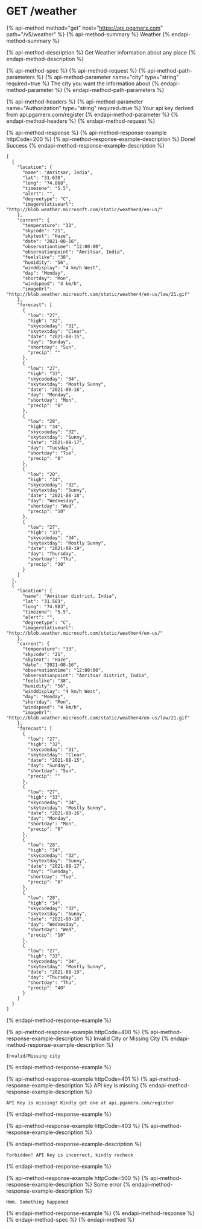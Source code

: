 # GET /weather

{% api-method method="get" host="https://api.pgamerx.com" path="/v5/weather" %}
{% api-method-summary %}
Weather
{% endapi-method-summary %}

{% api-method-description %}
Get Weather information about any place
{% endapi-method-description %}

{% api-method-spec %}
{% api-method-request %}
{% api-method-path-parameters %}
{% api-method-parameter name="city" type="string" required=true %}
The city you want the information about
{% endapi-method-parameter %}
{% endapi-method-path-parameters %}

{% api-method-headers %}
{% api-method-parameter name="Authorization" type="string" required=true %}
Your api key derived from api.pgamerx.com/register
{% endapi-method-parameter %}
{% endapi-method-headers %}
{% endapi-method-request %}

{% api-method-response %}
{% api-method-response-example httpCode=200 %}
{% api-method-response-example-description %}
Done! Success
{% endapi-method-response-example-description %}

```
[
  {
    "location": {
      "name": "Amritsar, India",
      "lat": "31.638",
      "long": "74.868",
      "timezone": "5.5",
      "alert": "",
      "degreetype": "C",
      "imagerelativeurl": "http://blob.weather.microsoft.com/static/weather4/en-us/"
    },
    "current": {
      "temperature": "33",
      "skycode": "21",
      "skytext": "Haze",
      "date": "2021-08-16",
      "observationtime": "12:00:00",
      "observationpoint": "Amritsar, India",
      "feelslike": "38",
      "humidity": "56",
      "winddisplay": "4 km/h West",
      "day": "Monday",
      "shortday": "Mon",
      "windspeed": "4 km/h",
      "imageUrl": "http://blob.weather.microsoft.com/static/weather4/en-us/law/21.gif"
    },
    "forecast": [
      {
        "low": "27",
        "high": "32",
        "skycodeday": "31",
        "skytextday": "Clear",
        "date": "2021-08-15",
        "day": "Sunday",
        "shortday": "Sun",
        "precip": ""
      },
      {
        "low": "27",
        "high": "33",
        "skycodeday": "34",
        "skytextday": "Mostly Sunny",
        "date": "2021-08-16",
        "day": "Monday",
        "shortday": "Mon",
        "precip": "0"
      },
      {
        "low": "28",
        "high": "34",
        "skycodeday": "32",
        "skytextday": "Sunny",
        "date": "2021-08-17",
        "day": "Tuesday",
        "shortday": "Tue",
        "precip": "0"
      },
      {
        "low": "28",
        "high": "34",
        "skycodeday": "32",
        "skytextday": "Sunny",
        "date": "2021-08-18",
        "day": "Wednesday",
        "shortday": "Wed",
        "precip": "10"
      },
      {
        "low": "27",
        "high": "33",
        "skycodeday": "34",
        "skytextday": "Mostly Sunny",
        "date": "2021-08-19",
        "day": "Thursday",
        "shortday": "Thu",
        "precip": "30"
      }
    ]
  },
  {
    "location": {
      "name": "Amritsar district, India",
      "lat": "31.583",
      "long": "74.983",
      "timezone": "5.5",
      "alert": "",
      "degreetype": "C",
      "imagerelativeurl": "http://blob.weather.microsoft.com/static/weather4/en-us/"
    },
    "current": {
      "temperature": "33",
      "skycode": "21",
      "skytext": "Haze",
      "date": "2021-08-16",
      "observationtime": "12:00:00",
      "observationpoint": "Amritsar district, India",
      "feelslike": "38",
      "humidity": "56",
      "winddisplay": "4 km/h West",
      "day": "Monday",
      "shortday": "Mon",
      "windspeed": "4 km/h",
      "imageUrl": "http://blob.weather.microsoft.com/static/weather4/en-us/law/21.gif"
    },
    "forecast": [
      {
        "low": "27",
        "high": "32",
        "skycodeday": "31",
        "skytextday": "Clear",
        "date": "2021-08-15",
        "day": "Sunday",
        "shortday": "Sun",
        "precip": ""
      },
      {
        "low": "27",
        "high": "33",
        "skycodeday": "34",
        "skytextday": "Mostly Sunny",
        "date": "2021-08-16",
        "day": "Monday",
        "shortday": "Mon",
        "precip": "0"
      },
      {
        "low": "28",
        "high": "34",
        "skycodeday": "32",
        "skytextday": "Sunny",
        "date": "2021-08-17",
        "day": "Tuesday",
        "shortday": "Tue",
        "precip": "0"
      },
      {
        "low": "28",
        "high": "34",
        "skycodeday": "32",
        "skytextday": "Sunny",
        "date": "2021-08-18",
        "day": "Wednesday",
        "shortday": "Wed",
        "precip": "10"
      },
      {
        "low": "27",
        "high": "33",
        "skycodeday": "34",
        "skytextday": "Mostly Sunny",
        "date": "2021-08-19",
        "day": "Thursday",
        "shortday": "Thu",
        "precip": "40"
      }
    ]
  }
]
```
{% endapi-method-response-example %}

{% api-method-response-example httpCode=400 %}
{% api-method-response-example-description %}
Invalid City or Missing City
{% endapi-method-response-example-description %}

```
Invalid/Missing city
```
{% endapi-method-response-example %}

{% api-method-response-example httpCode=401 %}
{% api-method-response-example-description %}
API key is missing
{% endapi-method-response-example-description %}

```
API Key is missing! Kindly get one at api.pgamerx.com/register
```
{% endapi-method-response-example %}

{% api-method-response-example httpCode=403 %}
{% api-method-response-example-description %}

{% endapi-method-response-example-description %}

```
Forbidden! API Key is incorrect, kindly recheck
```
{% endapi-method-response-example %}

{% api-method-response-example httpCode=500 %}
{% api-method-response-example-description %}
Some error
{% endapi-method-response-example-description %}

```
Hmm. Something happened
```
{% endapi-method-response-example %}
{% endapi-method-response %}
{% endapi-method-spec %}
{% endapi-method %}

